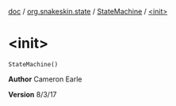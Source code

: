 [doc](../../index.md) / [org.snakeskin.state](../index.md) / [StateMachine](index.md) / [&lt;init&gt;](./-init-.md)

# &lt;init&gt;

`StateMachine()`

**Author**
Cameron Earle

**Version**
8/3/17

